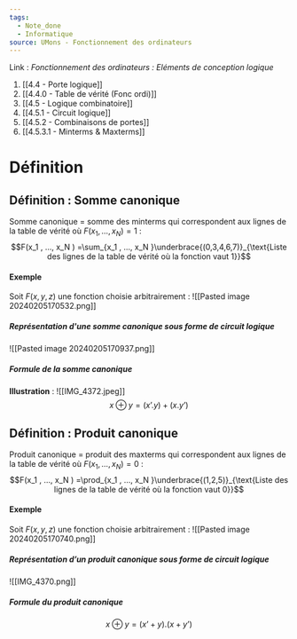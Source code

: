 ```yaml
---
tags:
  - Note_done
  - Informatique
source: UMons - Fonctionnement des ordinateurs
---
```


Link :
_Fonctionnement des ordinateurs : Eléments de conception logique_
1. [[4.4 - Porte logique]]
1. [[4.4.0 - Table de vérité (Fonc ordi)]]
2. [[4.5 - Logique combinatoire]]
3. [[4.5.1 - Circuit logique]]
4. [[4.5.2 - Combinaisons de portes]]
5. [[4.5.3.1 - Minterms & Maxterms]]

# Définition
## Définition : Somme canonique
Somme canonique = somme des minterms qui correspondent aux lignes de la table de vérité où $F(x_1 , …, x_N ) = 1$ : $$F(x_1 , …, x_N ) =\sum_{x_1 , …, x_N }\underbrace{(0,3,4,6,7)}_{\text{Liste des lignes de la table de vérité où la fonction vaut 1}}$$
#### Exemple
Soit $F(x,y,z)$ une fonction choisie arbitrairement : ![[Pasted image 20240205170532.png]]
##### Représentation d'une somme canonique sous forme de circuit logique
![[Pasted image 20240205170937.png]]

##### Formule de la somme canonique 
**Illustration** : ![[IMG_4372.jpeg]]
$$x\oplus y =(x’.y)+(x.y’)$$
## Définition : Produit canonique
Produit canonique = produit des maxterms qui correspondent aux lignes de la table de vérité où $F(x_1 , …, x_N ) = 0$ : $$F(x_1 , …, x_N ) =\prod_{x_1 , …, x_N }\underbrace{(1,2,5)}_{\text{Liste des lignes de la table de vérité où la fonction vaut 0}}$$
#### Exemple
Soit $F(x,y,z)$ une fonction choisie arbitrairement : ![[Pasted image 20240205170740.png]]
##### Représentation d’un produit canonique sous forme de circuit logique 
![[IMG_4370.png]]
##### Formule du produit canonique
$$x\oplus y=(x’+y).(x+y’)$$